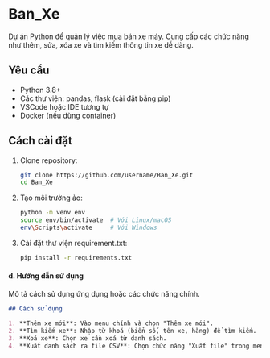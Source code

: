 # Ban_Xe

Dự án Python để quản lý việc mua bán xe máy. Cung cấp các chức năng như thêm, sửa, xóa xe và tìm kiếm thông tin xe dễ dàng.

## Yêu cầu

- Python 3.8+
- Các thư viện: pandas, flask (cài đặt bằng pip)
- VSCode hoặc IDE tương tự
- Docker (nếu dùng container)

## Cách cài đặt

1. Clone repository:
   ```bash
   git clone https://github.com/username/Ban_Xe.git
   cd Ban_Xe
2. Tạo môi trường ảo:
    ```bash
    python -m venv env
    source env/bin/activate  # Với Linux/macOS
    env\Scripts\activate     # Với Windows
3. Cài đặt thư viện requirement.txt:
    ```bash
    pip install -r requirements.txt

#### d. Hướng dẫn sử dụng
Mô tả cách sử dụng ứng dụng hoặc các chức năng chính.

```markdown
## Cách sử dụng

1. **Thêm xe mới**: Vào menu chính và chọn "Thêm xe mới".
2. **Tìm kiếm xe**: Nhập từ khoá (biển số, tên xe, hãng) để tìm kiếm.
3. **Xoá xe**: Chọn xe cần xoá từ danh sách.
4. **Xuất danh sách ra file CSV**: Chọn chức năng "Xuất file" trong menu.
